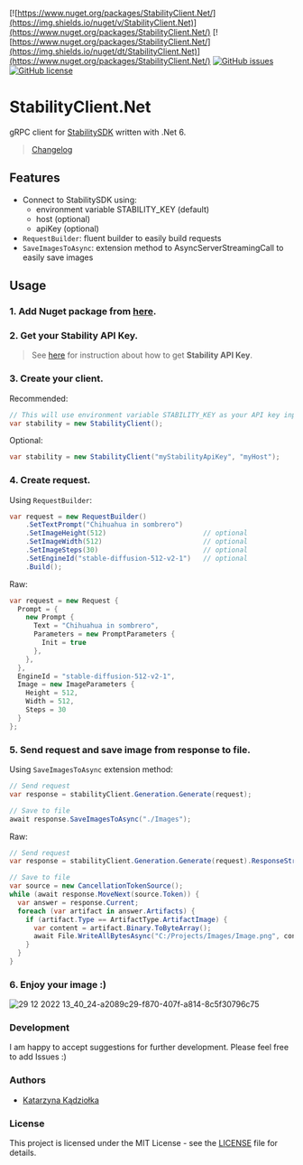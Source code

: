 [![https://www.nuget.org/packages/StabilityClient.Net/](https://img.shields.io/nuget/v/StabilityClient.Net)](https://www.nuget.org/packages/StabilityClient.Net/)
[![https://www.nuget.org/packages/StabilityClient.Net/](https://img.shields.io/nuget/dt/StabilityClient.Net)](https://www.nuget.org/packages/StabilityClient.Net/)
[![GitHub issues](https://img.shields.io/github/issues/Katarzyna-Kadziolka/StabilityClient.Net)](https://GitHub.com/Katarzyna-Kadziolka/StabilityClient.Net/issues/)
[![GitHub license](https://img.shields.io/github/license/Katarzyna-Kadziolka/StabilityClient.Net.svg)](https://github.com/Katarzyna-Kadziolka/StabilityClient.Net/blob/develop/LICENSE)

# StabilityClient.Net

gRPC client for [StabilitySDK](https://github.com/Stability-AI/stability-sdk) written with .Net 6. 

> [Changelog](CHANGELOG.md)

## Features
- Connect to StabilitySDK using:
    - environment variable STABILITY_KEY (default)
    - host (optional)
    - apiKey (optional)
- ```RequestBuilder```: fluent builder to easily build requests 
- ```SaveImagesToAsync```: extension method to AsyncServerStreamingCall to easily save images

## Usage

### 1. Add Nuget package from [here](https://www.nuget.org/packages/StabilityClient.Net/).
### 2. Get your Stability API Key.

> See [here](https://github.com/Stability-AI/stability-sdk) for instruction about how to get **Stability API Key**.

### 3. Create your client.

Recommended:
```csharp
// This will use environment variable STABILITY_KEY as your API key input and https://grpc.stability.ai:443 as your host input.
var stability = new StabilityClient();
```

Optional:

```csharp
var stability = new StabilityClient("myStabilityApiKey", "myHost");
```

### 4. Create request.

Using ```RequestBuilder```:

```csharp
var request = new RequestBuilder()
    .SetTextPrompt("Chihuahua in sombrero")
    .SetImageHeight(512)                        // optional
    .SetImageWidth(512)                         // optional
    .SetImageSteps(30)                          // optional
    .SetEngineId("stable-diffusion-512-v2-1")   // optional
    .Build();
```
Raw:

```csharp
var request = new Request {
  Prompt = {
    new Prompt {
      Text = "Chihuahua in sombrero",
      Parameters = new PromptParameters {
        Init = true
      },
    },
  },
  EngineId = "stable-diffusion-512-v2-1",
  Image = new ImageParameters {
    Height = 512,
    Width = 512,
    Steps = 30
  }
};
```

### 5. Send request and save image from response to file.

Using ```SaveImagesToAsync``` extension method:

```csharp
// Send request
var response = stabilityClient.Generation.Generate(request);

// Save to file
await response.SaveImagesToAsync("./Images");
```

Raw:

```csharp
// Send request
var response = stabilityClient.Generation.Generate(request).ResponseStream;

// Save to file
var source = new CancellationTokenSource();
while (await response.MoveNext(source.Token)) {
  var answer = response.Current;
  foreach (var artifact in answer.Artifacts) {
    if (artifact.Type == ArtifactType.ArtifactImage) {
      var content = artifact.Binary.ToByteArray();
      await File.WriteAllBytesAsync("C:/Projects/Images/Image.png", content, source.Token);
    }
  }
}
```

### 6. Enjoy your image :)

![29 12 2022 13_40_24-a2089c29-f870-407f-a814-8c5f30796c75](https://user-images.githubusercontent.com/62292047/209964002-65a64d50-72bc-46ee-a3fc-ff4f2294166c.png)

### Development
I am happy to accept suggestions for further development. Please feel free to add Issues :)

### Authors
- [Katarzyna Kądziołka](https://github.com/Katarzyna-Kadziolka)

### License
This project is licensed under the MIT License - see the [LICENSE](https://raw.githubusercontent.com/Katarzyna-Kadziolka/StabilityClient.Net/develop/LICENSE) file for details.
